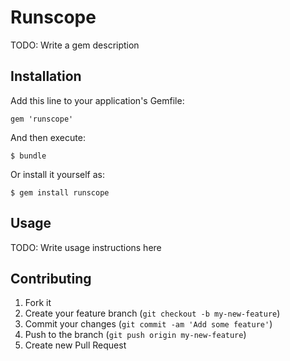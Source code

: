 # Runscope

TODO: Write a gem description

## Installation

Add this line to your application's Gemfile:

    gem 'runscope'

And then execute:

    $ bundle

Or install it yourself as:

    $ gem install runscope

## Usage

TODO: Write usage instructions here

## Contributing

1. Fork it
2. Create your feature branch (`git checkout -b my-new-feature`)
3. Commit your changes (`git commit -am 'Add some feature'`)
4. Push to the branch (`git push origin my-new-feature`)
5. Create new Pull Request
